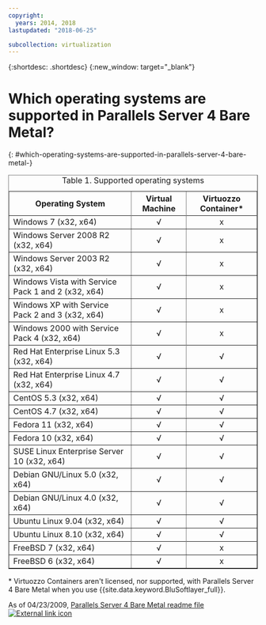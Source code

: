 ```yaml
---
copyright:
  years: 2014, 2018
lastupdated: "2018-06-25"

subcollection: virtualization
---
```

{:shortdesc: .shortdesc}
{:new_window: target="_blank"}

# Which operating systems are supported in Parallels Server 4 Bare Metal?
{: #which-operating-systems-are-supported-in-parallels-server-4-bare-metal-}

<table border="1" cellpadding="0" cellspacing="0" width="684">

  <tbody>
    <tr>
      <th style="text-align: center;font-weight: bold;">Operating System</th>
      <th style="text-align: center;font-weight: bold;">Virtual Machine</th>
      <th style="text-align: center;font-weight: bold;">Virtuozzo Container*</th>
    </tr>
    <tr>
      <!--<td colspan="3" style="font-weight: bold;">Windows</td>-->
      </tr>
      <tr>
        <td>Windows 7 (x32, x64)</td>
        <td style="text-align: center;">√</td>
        <td style="text-align: center;">x</td>
      </tr>
      <tr>
        <td>Windows Server 2008 R2 (x32, x64)</td>
        <td style="text-align: center;">√</td>
        <td style="text-align: center;">x</td>
      </tr>
      <tr>
        <td>Windows Server 2003 R2 (x32, x64)</td>
        <td style="text-align: center;">√</td>
        <td style="text-align: center;">x</td>
      </tr>
      <tr>
        <td>Windows Vista with Service Pack 1 and 2 (x32, x64)</td>
        <td style="text-align: center;">√</td>
        <td style="text-align: center;">x</td>
      </tr>
      <tr>
        <td>Windows XP with Service Pack 2 and 3 (x32, x64)</td>
        <td style="text-align: center;">√</td>
        <td style="text-align: center;">x</td>
      </tr>
      <tr>
        <td>Windows 2000 with Service Pack 4 (x32, x64)</td>
        <td style="text-align: center;">√</td>
        <td style="text-align: center;">x</td>
      </tr>
      <tr>
        <!--<td colspan="3" style="font-weight: bold;">Linux</td>-->
      </tr>
      <tr>
        <td>Red Hat Enterprise Linux 5.3 (x32, x64)</td>
        <td style="text-align: center;">√</td>
        <td style="text-align: center;">√</td>
      </tr>
      <tr>
        <td>Red Hat Enterprise Linux 4.7 (x32, x64)</td>
        <td style="text-align: center;">√</td>
        <td style="text-align: center;">√</td>
      </tr>
      <tr>
        <td>CentOS 5.3 (x32, x64)</td>
        <td style="text-align: center;">√</td>
        <td style="text-align: center;">√</td>
      </tr>
      <tr>
        <td>CentOS 4.7 (x32, x64)</td>
        <td style="text-align: center;">√</td>
        <td style="text-align: center;">√</td>
      </tr>
      <tr>
        <td>Fedora 11 (x32, x64)</td>
        <td style="text-align: center;">√</td>
        <td style="text-align: center;">√</td>
      </tr>
      <tr>
        <td>Fedora 10 (x32, x64)</td>
        <td style="text-align: center;">√</td>
        <td style="text-align: center;">√</td>
      </tr>
      <tr>
        <td>SUSE Linux Enterprise Server 10 (x32, x64)</td>
        <td style="text-align: center;">√</td>
        <td style="text-align: center;">√</td>
      </tr>
      <tr>
        <td>Debian GNU/Linux 5.0 (x32, x64)</td>
        <td style="text-align: center;">√</td>
        <td style="text-align: center;">√</td>
      </tr>
      <tr>
        <td>Debian GNU/Linux 4.0 (x32, x64)</td>
        <td style="text-align: center;">√</td>
        <td style="text-align: center;">√</td>
      </tr>
      <tr>
        <td>Ubuntu Linux 9.04 (x32, x64)</td>
        <td style="text-align: center;">√</td>
        <td style="text-align: center;">√</td>
      </tr>
      <tr>
        <td>Ubuntu Linux 8.10 (x32, x64)</td>
        <td style="text-align: center;">√</td>
        <td style="text-align: center;">√</td>
      </tr>
      <tr>
        <!--<td colspan="3" style="font-weight: bold;">BSD</td>-->
      </tr>
      <tr>
        <td>FreeBSD 7 (x32, x64)</td>
        <td style="text-align: center;">√</td>
        <td style="text-align: center;">x</td>
      </tr>
      <tr>
        <td>FreeBSD 6 (x32, x64)</td>
        <td style="text-align: center;">√</td>
        <td style="text-align: center;">x</td>
      </tr>
    </tbody>
    <CAPTION>Table 1. Supported operating systems</CAPTION>
  </table>

\* Virtuozzo Containers aren't licensed, nor supported, with Parallels Server 4 Bare Metal when you use {{site.data.keyword.BluSoftlayer_full}}.

As of 04/23/2009, [Parallels Server 4 Bare Metal readme file ![External link icon](../../icons/launch-glyph.svg "External link icon")](http://download.parallels.com/doc/psbm/en/Readme.pdf)
